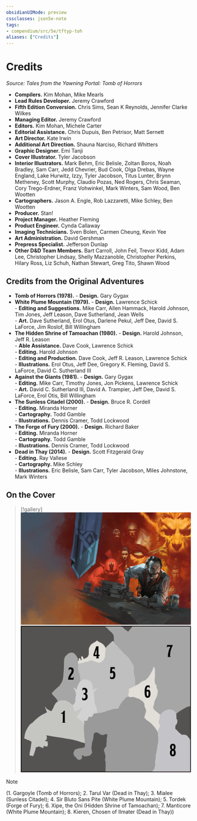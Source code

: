 ```yaml
---
obsidianUIMode: preview
cssclasses: json5e-note
tags:
- compendium/src/5e/tftyp-toh
aliases: ["Credits"]
---
```

# Credits
*Source: Tales from the Yawning Portal: Tomb of Horrors* 

- **Compilers.** Kim Mohan, Mike Mearls  
- **Lead Rules Developer.** Jeremy Crawford  
- **Fifth Edition Conversion.** Chris Sims, Sean K Reynolds, Jennifer Clarke Wilkes  
- **Managing Editor.** Jeremy Crawford  
- **Editors.** Kim Mohan, Michele Carter  
- **Editorial Assistance.** Chris Dupuis, Ben Petrisor, Matt Sernett  
- **Art Director.** Kate Irwin  
- **Additional Art Direction.** Shauna Narciso, Richard Whitters  
- **Graphic Designer.** Emi Tanji  
- **Cover Illustrator.** Tyler Jacobson  
- **Interior Illustrators.** Mark Behm, Eric Belisle, Zoltan Boros, Noah Bradley, Sam Carr, Jedd Chevrier, Bud Cook, Olga Drebas, Wayne England, Lake Hurwitz, Izzy, Tyler Jacobson, Titus Lunter, Brynn Metheney, Scott Murphy, Claudio Pozas, Ned Rogers, Chris Seaman, Cory Trego-Erdner, Franz Vohwinkel, Mark Winters, Sam Wood, Ben Wootten  
- **Cartographers.** Jason A. Engle, Rob Lazzaretti, Mike Schley, Ben Wootten  
- **Producer.** Stan!  
- **Project Manager.** Heather Fleming  
- **Product Engineer.** Cynda Callaway  
- **Imaging Technicians.** Sven Bolen, Carmen Cheung, Kevin Yee  
- **Art Administration.** David Gershman  
- **Prepress Specialist.** Jefferson Dunlap  
- **Other D&D Team Members.** Bart Carroll, John Feil, Trevor Kidd, Adam Lee, Christopher Lindsay, Shelly Mazzanoble, Christopher Perkins, Hilary Ross, Liz Schuh, Nathan Stewart, Greg Tito, Shawn Wood  

## Credits from the Original Adventures

- **Tomb of Horrors (1978).**     - **Design.** Gary Gygax    
- **White Plume Mountain (1979).**     - **Design.** Lawrence Schick    
        - **Editing and Suggestions.** Mike Carr, Allen Hammack, Harold Johnson, Tim Jones, Jeff Leason, Dave Sutherland, Jean Wells    
        - **Art.** Dave Sutherland, Erol Otus, Darlene Pekul, Jeff Dee, David S. LaForce, Jim Roslof, Bill Willingham    
- **The Hidden Shrine of Tamoachan (1980).**     - **Design.** Harold Johnson, Jeff R. Leason    
        - **Able Assistance.** Dave Cook, Lawrence Schick    
        - **Editing.** Harold Johnson    
        - **Editing and Production.** Dave Cook, Jeff R. Leason, Lawrence Schick    
        - **Illustrations.** Erol Otus, Jeff Dee, Gregory K. Fleming, David S. LaForce, David C. Sutherland III    
- **Against the Giants (1981).**     - **Design.** Gary Gygax    
        - **Editing.** Mike Carr, Timothy Jones, Jon Pickens, Lawrence Schick    
        - **Art.** David C. Sutherland III, David A. Trampier, Jeff Dee, David S. LaForce, Erol Otis, Bill Willingham    
- **The Sunless Citadel (2000).**     - **Design.** Bruce R. Cordell    
        - **Editing.** Miranda Horner    
        - **Cartography.** Todd Gamble    
        - **Illustrations.** Dennis Cramer, Todd Lockwood    
- **The Forge of Fury (2000).**     - **Design.** Richard Baker    
        - **Editing.** Miranda Horner    
        - **Cartography.** Todd Gamble    
        - **Illustrations.** Dennis Cramer, Todd Lockwood    
- **Dead in Thay (2014).**     - **Design.** Scott Fitzgerald Gray    
        - **Editing.** Ray Vallese    
        - **Cartography.** Mike Schley    
        - **Illustrations.** Eric Belisle, Sam Carr, Tyler Jacobson, Miles Johnstone, Mark Winters    

## On the Cover

> [!gallery]
> ![As proprietor of the Yawni...](https://raw.githubusercontent.com/5etools-mirror-3/5etools-img/main/adventure/TftYP/credits.webp#gallery "As proprietor of the Yawning Portal, Durnan has heard amazing tales from adventurers of all sorts from across the multiverse, as seen in this array of characters by Tyler Jacobson.")
> ![See if you can identify th...](https://raw.githubusercontent.com/5etools-mirror-3/5etools-img/main/adventure/TftYP/credits1.webp#gallery "See if you can identify the face and the adventure found in *Tales from the Yawning Portal*.")

> [!note]
> (1. Gargoyle (Tomb of Horrors); 2. Tarul Var (Dead in Thay); 3. Mialee (Sunless Citadel); 4. Sir Bluto Sans Pite (White Plume Mountain); 5. Tordek (Forge of Fury); 6. Xipe, the Oni (Hidden Shrine of Tamoachan); 7. Manticore (White Plume Mountain); 8. Kieren, Chosen of Ilmater (Dead in Thay))